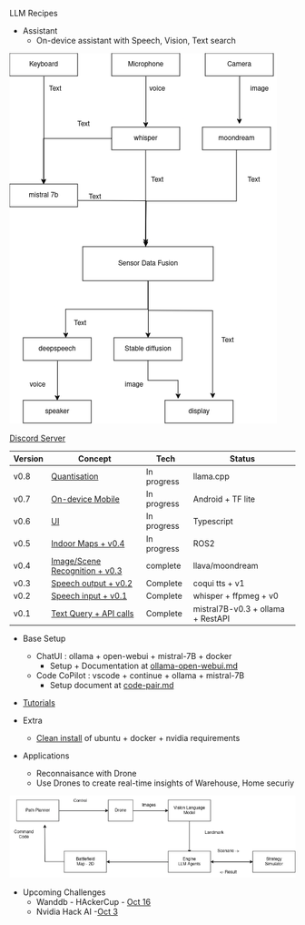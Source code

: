 LLM Recipes

- Assistant
    - On-device assistant with Speech, Vision, Text search
 

!["Multi-modal On-device"](docs/images/on-device.drawio.png "Multi-modal On-device") 


[Discord Server](https://discord.gg/h8ygUwvw)


| Version |Concept | Tech | Status |
|---|---|---|---|
|v0.8| [Quantisation](tutorial/llama.cpp/) | In progress | llama.cpp  | 
|v0.7| [On-device Mobile](tutorial/android/) | In progress | Android + TF lite  | 
|v0.6| [UI](UI) | In progress | Typescript | 
|v0.5| [Indoor Maps + v0.4](python/reconaissance/reconaissance.py) | In progress | ROS2  | 
|v0.4| [Image/Scene Recognition + v0.3](python/assistant/vision_query.py) | complete | llava/moondream | 
|v0.3| [Speech output + v0.2](python/assistant/speech-to-speech-inference.py) | Complete | coqui tts + v1 | 
|v0.2| [Speech input + v0.1](python/assistant/voice_api_interface.py) | Complete | whisper + ffpmeg + v0 |
|v0.1| [Text Query + API calls](python/assistant/api_interface.py)| Complete | mistral7B-v0.3 + ollama + RestAPI| 

- Base Setup
    - ChatUI  : ollama + open-webui + mistral-7B + docker
        - Setup + Documentation at [ollama-open-webui.md](docs/ollama-open-webui.md)
    - Code CoPilot : vscode + continue + ollama + mistral-7B
        - Setup document at [code-pair.md](docs/code-pair.md)

- [Tutorials](docs/tutorials.md)

- Extra 
    - [Clean install](docs/clean-ubuntu-setup.md) of ubuntu + docker + nvidia requirements

- Applications 
    - Reconnaisance with Drone
    - Use Drones to create real-time insights of Warehouse, Home securiy


!["Reconassiance"](python/reconaissance/reconaissance.drawio.png "Reconaissance")

- Upcoming Challenges
    - Wanddb - HAckerCup - [Oct 16](https://github.com/wandb/aihackercup)
    - Nvidia Hack AI -[Oct 3](https://hackaichallenge.devpost.com/)